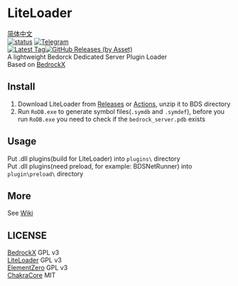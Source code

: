 # LiteLoader
[简体中文](README_zhcn.md)   
<a href="https://github.com/LiteLDev/LiteLoader/actions">![status](https://img.shields.io/github/workflow/status/LiteLDev/LiteLoader/Build%20LiteLoader?style=for-the-badge)</a>
<a href="https://t.me/liteloader">![Telegram](https://img.shields.io/badge/telegram-LiteLoader-%232CA5E0?style=for-the-badge&logo=Telegram)</a><br>
<a href="https://github.com/LiteLDev/LiteLoader/releases/latest">![Latest Tag](https://img.shields.io/github/v/tag/LiteLDev/LiteLoader?label=LATEST%20TAG&style=for-the-badge)![GitHub Releases (by Asset)](https://img.shields.io/github/downloads/LiteLDev/LiteLoader/latest/total?style=for-the-badge)</a><br>
A lightweight Bedorck Dedicated Server Plugin Loader  
Based on [BedrockX](https://github.com/Sysca11/BedrockX)  

## Install
1. Download LiteLoader from [Releases](https://github.com/LiteLDev/LiteLoader/releases) or [Actions](https://github.com/LiteLDev/LiteLoader/actions), unzip it to BDS directory
2. Run `RoDB.exe` to generate symbol files(`.symdb` and `.symdef`), before you run `RoDB.exe` you need to check if the `bedrock_server.pdb` exists

## Usage
Put .dll plugins(build for LiteLoader) into `plugins\` directory  
Put .dll plugins(need preload, for example: BDSNetRunner) into `plugin\preload\` directory  

## More
See [Wiki](https://github.com/LiteLDev/LiteLoader/wiki)

## LICENSE  
[BedrockX](https://github.com/Sysca11/BedrockX) GPL v3  
[LiteLoader](https://github.com/LiteLDev/LiteLoader) GPL v3  
[ElementZero](https://github.com/Element-0/ElementZero) GPL v3  
[ChakraCore](https://github.com/chakra-core/ChakraCore) MIT
